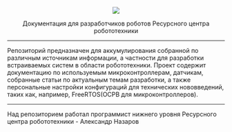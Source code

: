 <p align="center"> 
<img src="https://user-images.githubusercontent.com/91759086/181433620-1dd0bba1-1593-4660-9aaf-9e74952995b4.png">
</p>
<p align="center"> 
Документация для разработчиков роботов Ресурсного центра робототехники
</p>

______________________________________________________________________________________________________________________________________________________

Репозиторий предназначен для аккумулирования собранной по различным источникам информации, а частности для разработки встраиваемых систем в области робототехники. Проект содержит документацию по используемым микроконтроллерам, датчикам, собранные статьи по актуальным темам разработки, а также персональные настройки конфигураций для технических нововведений, таких как, например, FreeRTOS(ОСРВ для микроконтроллеров).
______________________________________________________________________________________________________________________________________________________

Над репозиторием работал программист нижнего уровня Ресурсного центра робототехники - Александр Назаров 
